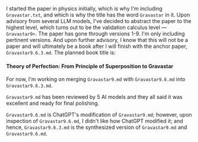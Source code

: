 I started the paper in physics initially, which is why I'm including `Gravastar.txt`, and which is why the title has the word `Gravastar` in it. 
Upon advisory from several LLM models, I've decided to abstract the paper to the highest level, which turns out to be the validation calculus level — `Gravastar9+`.
The paper has gone through versions 1-9. I'm only including pertinent versions.
And upon further advisory, I know that this will not be a paper and will ultimately be a book after I will finish with the anchor paper, `Gravastar9.6.3.md`. 
The planned book title is:

####  Theory of Perfection: From Principle of Superposition to Gravastar

For now, I'm working on merging `Gravastar9.md` with `Gravastar9.6.md` into `Gravastar9.6.3.md`.

`Gravastar9.md` has been reviewed by 5 AI models and they all said it was excellent and ready for final polishing.

`Gravastar9.6.md` is ChatGPT's modification of `Gravastar9.md`; 
however, upon inspection of `Gravastar9.6.md`, I didn't like how ChatGPT modified it; 
and hence, `Gravastar9.6.3.md` is the synthesized version of `Gravastar9.md` and `Gravastar9.6.md`.
